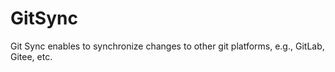 # GitSync
Git Sync enables to synchronize changes to other git platforms, e.g., GitLab, Gitee, etc.

